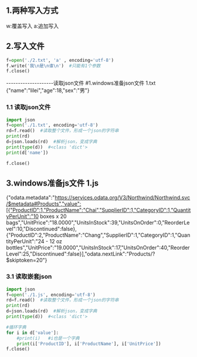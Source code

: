 ## 1.两种写入方式
w:覆盖写入
a:追加写入

## 2.写入文件
```python
f=open('./2.txt', 'a' , encoding='utf-8')
f.write('我\n是\n谁\n')  #只能有1个参数
f.close()
```

--------------------读取json文件
#1.windows准备json文件   1.txt
{"name":"lilei","age":18,"sex":"男"}

### 1.1 读取json文件
```python
import json
f=open('./1.txt', encoding='utf-8')
rd=f.read()  #读取整个文件，形成一个json的字符串
print(rd)
d=json.loads(rd)  #解析json，变成字典
print(type(d))  #<class 'dict'>
print(d['name'])

f.close()
```

## 3.windows准备js文件   1.js
{"odata.metadata":"https://services.odata.org/V3/Northwind/Northwind.svc/$metadata#Products","value":[{"ProductID":1,"ProductName":"Chai","SupplierID":1,"CategoryID":1,"QuantityPerUnit":"10 boxes x 20 bags","UnitPrice":"18.0000","UnitsInStock":39,"UnitsOnOrder":0,"ReorderLevel":10,"Discontinued":false},{"ProductID":2,"ProductName":"Chang","SupplierID":1,"CategoryID":1,"QuantityPerUnit":"24 - 12 oz bottles","UnitPrice":"19.0000","UnitsInStock":17,"UnitsOnOrder":40,"ReorderLevel":25,"Discontinued":false}],"odata.nextLink":"Products/?$skiptoken=20"}

### 3.1 读取嵌套json
```python
import json
f=open('./1.js', encoding='utf-8')
rd=f.read()  #读取整个文件，形成一个json的字符串
print(rd)
d=json.loads(rd)  #解析json，变成字典
print(type(d))  #<class 'dict'>

#循环字典
for i in d['value']:
    #print(i)   #i也是一个字典
    print(i['ProductID'], i['ProductName'], i['UnitPrice'])
f.close()
```
